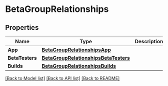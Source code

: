# BetaGroupRelationships

## Properties

Name | Type | Description | Notes
------------ | ------------- | ------------- | -------------
**App** | [**BetaGroupRelationshipsApp**](BetaGroup.Relationships.App.md) |  | [optional] 
**BetaTesters** | [**BetaGroupRelationshipsBetaTesters**](BetaGroup.Relationships.BetaTesters.md) |  | [optional] 
**Builds** | [**BetaGroupRelationshipsBuilds**](BetaGroup.Relationships.Builds.md) |  | [optional] 

[[Back to Model list]](../README.md#documentation-for-models) [[Back to API list]](../README.md#documentation-for-api-endpoints) [[Back to README]](../README.md)


